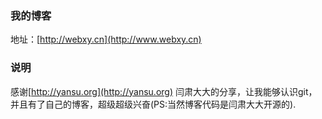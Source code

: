 ### 我的博客

地址：[http://webxy.cn](http://www.webxy.cn)

### 说明

感谢[http://yansu.org](http://yansu.org) 闫肃大大的分享，让我能够认识git，并且有了自己的博客，超级超级兴奋(PS:当然博客代码是闫肃大大开源的).
